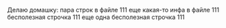 Делаю домашку:
пара строк в файле 111
еще какая-то инфа в файле 111
бесполезная строчка 111
еще одна бесполезная строчка 111

